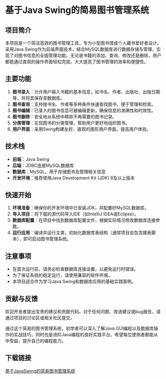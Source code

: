 # 基于Java Swing的简易图书管理系统

## 项目简介

本项目是一个简洁高效的图书管理工具，专为小型图书馆或个人藏书爱好者设计。采用Java Swing作为前端界面技术，结合MySQL数据库进行数据存储与管理，实现了对图书信息的全面管理功能。无论是书籍的添加、查询、修改还是删除，用户都能通过直观的操作界面轻松完成，大大提高了图书管理的效率和便捷性。

## 主要功能

1. **图书录入**：允许用户输入书籍的基本信息，如书名、作者、出版社、出版日期等，并将其保存至数据库。
2. **图书查询**：支持按书名、作者等多种条件快速查找图书，便于管理和检索。
3. **图书编辑**：已录入的图书信息可被编辑更新，确保信息的准确性和时效性。
4. **图书删除**：安全地从系统中移除不再需要的图书记录。
5. **分类管理**：实现图书的分类管理，帮助用户更好地组织图书。
6. **用户界面**：采用Swing构建友好、直观的图形用户界面，提高用户体验。

## 技术栈

- **前端**：Java Swing
- **后端**：JDBC连接MySQL数据库
- **数据库**：MySQL，用于存储图书及管理相关信息
- **开发环境**：推荐使用Java Development Kit (JDK) 8及以上版本

## 快速开始

1. **环境准备**：确保你的开发环境中已安装JDK，并配置好MySQL数据库。
2. **导入项目**：将下载的源代码导入IDE（如IntelliJ IDEA或Eclipse）。
3. **数据库配置**：在项目中找到数据库配置文件，根据实际情况修改数据库连接参数。
4. **运行应用**：编译并运行主类，初始化数据库表结构（通常项目会包含建表脚本），即可启动图书管理系统。

## 注意事项

- 在首次运行前，请务必检查数据库连接设置，以避免运行时错误。
- 为了保证系统的稳定运行，请使用兼容的软件环境。
- 本项目适合作为学习Java Swing和数据库应用的基础实践案例。

## 贡献与反馈

欢迎开发者提出宝贵的建议和贡献代码。对于任何问题、改进建议或bug报告，请通过项目的讨论区或相关社区提交。

通过这个简易的图书管理系统，初学者可以深入了解Java GUI编程以及数据库操作的实战技巧，同时也是进阶Java编程的良好实践平台。希望每位使用者都能从中受益，提升自己的编程能力。

## 下载链接

[基于JavaSwing的简易图书管理系统](https://pan.quark.cn/s/fd7d9def2c96)